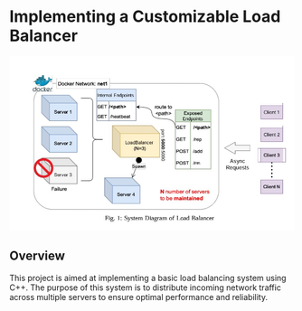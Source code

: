 # Implementing a Customizable Load Balancer 

![Project Logo](./loadbalancing.jpeg)

## Overview
This project is aimed at implementing a basic load balancing system using C++. The purpose of this system is to distribute incoming network traffic across multiple servers to ensure optimal performance and reliability.


